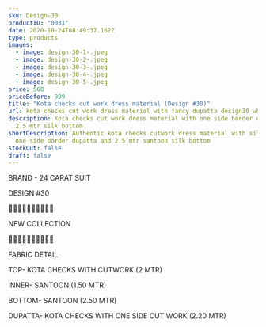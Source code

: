 ```yaml
---
sku: Design-30
productID: "0031"
date: 2020-10-24T08:49:37.162Z
type: products
images:
  - image: design-30-1-.jpeg
  - image: design-30-2-.jpeg
  - image: design-30-3-.jpeg
  - image: design-30-4-.jpeg
  - image: design-30-5-.jpeg
price: 560
priceBefore: 999
title: "Kota checks cut work dress material (Design #30)"
url: kota checks cut work dress material with fancy dupatta design30 wholesale
description: Kota checks cut work dress material with one side border dupatta,
  2.5 mtr silk bottom
shortDescription: Authentic kota checks cutwork dress material with silk lining,
  one side border dupatta and 2.5 mtr santoon silk bottom
stockOut: false
draft: false
---
```

BRAND - 24 CARAT SUIT

DESIGN #30

💐💐💐💐💐💐💐💐💐💐

NEW COLLECTION

🌷🌷🌷🌷🌷🌷🌷🌷🌷🌷

FABRIC DETAIL

TOP- KOTA CHECKS WITH CUTWORK (2 MTR)

INNER- SANTOON (1.50 MTR)

BOTTOM- SANTOON (2.50 MTR)

DUPATTA- KOTA CHECKS WITH ONE SIDE CUT WORK (2.20 MTR)